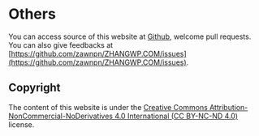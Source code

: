
# Others

You can access source of this website at [Github](https://github.com/zawnpn/ZHANGWP.COM/), welcome pull requests. You can also give feedbacks at [https://github.com/zawnpn/ZHANGWP.COM/issues](https://github.com/zawnpn/ZHANGWP.COM/issues).


## Copyright

The content of this website is under the <a rel="license" target=blank href="https://creativecommons.org/licenses/by-nc-nd/4.0/deed.en">Creative Commons Attribution-NonCommercial-NoDerivatives 4.0 International (CC BY-NC-ND 4.0)</a> license.

